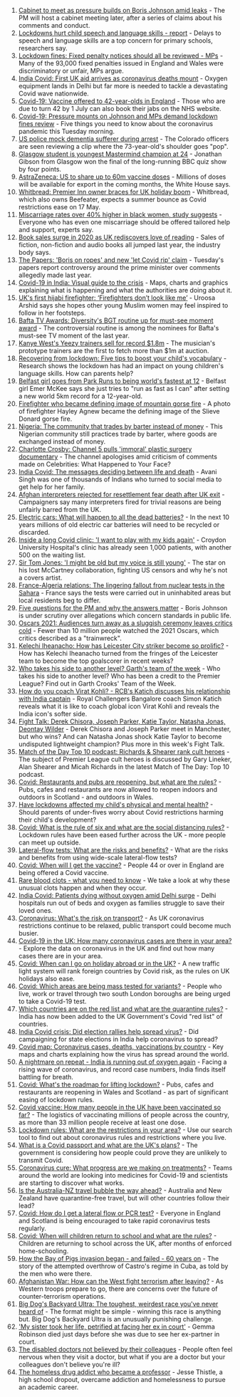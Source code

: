 1. [Cabinet to meet as pressure builds on Boris Johnson amid leaks](https://www.bbc.co.uk/news/uk-politics-56897213) - The PM will host a cabinet meeting later, after a series of claims about his comments and conduct.
2. [Lockdowns hurt child speech and language skills - report](https://www.bbc.co.uk/news/education-56889035) - Delays to speech and language skills are a top concern for primary schools, researchers say.
3. [Lockdown fines: Fixed penalty notices should all be reviewed - MPs](https://www.bbc.co.uk/news/uk-56890540) - Many of the 93,000 fixed penalties issued in England and Wales were discriminatory or unfair, MPs argue.
4. [India Covid: First UK aid arrives as coronavirus deaths mount](https://www.bbc.co.uk/news/world-asia-india-56898654) - Oxygen equipment lands in Delhi but far more is needed to tackle a devastating Covid wave nationwide.
5. [Covid-19: Vaccine offered to 42-year-olds in England](https://www.bbc.co.uk/news/uk-56899901) - Those who are due to turn 42 by 1 July can also book their jabs on the NHS website.
6. [Covid-19: Pressure mounts on Johnson and MPs demand lockdown fines review](https://www.bbc.co.uk/news/uk-56896666) - Five things you need to know about the coronavirus pandemic this Tuesday morning.
7. [US police mock dementia sufferer during arrest](https://www.bbc.co.uk/news/world-us-canada-56897186) - The Colorado officers are seen reviewing a clip where the 73-year-old's shoulder goes "pop".
8. [Glasgow student is youngest Mastermind champion at 24](https://www.bbc.co.uk/news/uk-scotland-glasgow-west-56891136) - Jonathan Gibson from Glasgow won the final of the long-running BBC quiz show by four points.
9. [AstraZeneca: US to share up to 60m vaccine doses](https://www.bbc.co.uk/news/world-us-canada-56893701) - Millions of doses will be available for export in the coming months, the White House says.
10. [Whitbread: Premier Inn owner braces for UK holiday boom](https://www.bbc.co.uk/news/business-56898843) - Whitbread, which also owns Beefeater, expects a summer bounce as Covid restrictions ease on 17 May.
11. [Miscarriage rates over 40% higher in black women, study suggests](https://www.bbc.co.uk/news/health-56889861) - Everyone who has even one miscarriage should be offered tailored help and support, experts say.
12. [Book sales surge in 2020 as UK rediscovers love of reading](https://www.bbc.co.uk/news/business-56893246) - Sales of fiction, non-fiction and audio books all jumped last year, the industry body says.
13. [The Papers: 'Boris on ropes' and new 'let Covid rip' claim](https://www.bbc.co.uk/news/blogs-the-papers-56896604) - Tuesday's papers report controversy around the prime minister over comments allegedly made last year.
14. [Covid-19 in India: Visual guide to the crisis](https://www.bbc.co.uk/news/world-asia-india-56891016) - Maps, charts and graphics explaining what is happening and what the authorities are doing about it.
15. [UK's first hijabi firefighter: ‘Firefighters don’t look like me’](https://www.bbc.co.uk/news/uk-england-nottinghamshire-56846739) - Uroosa Arshid says she hopes other young Muslim women may feel inspired to follow in her footsteps.
16. [Bafta TV Awards: Diversity's BGT routine up for must-see moment award](https://www.bbc.co.uk/news/entertainment-arts-56893236) - The controversial routine is among the nominees for Bafta's must-see TV moment of the last year.
17. [Kanye West's Yeezy trainers sell for record $1.8m](https://www.bbc.co.uk/news/world-us-canada-56890758) - The musician's prototype trainers are the first to fetch more than $1m at auction.
18. [Recovering from lockdown: Five tips to boost your child's vocabulary](https://www.bbc.co.uk/news/education-56765177) - Research shows the lockdown has had an impact on young children's language skills. How can parents help?
19. [Belfast girl goes from Park Runs to being world's fastest at 12](https://www.bbc.co.uk/sport/athletics/56891059) - Belfast girl Emer McKee says she just tries to "run as fast as I can" after setting a new world 5km record for a 12-year-old.
20. [Firefighter who became defining image of mountain gorse fire](https://www.bbc.co.uk/news/uk-northern-ireland-56889779) - A photo of firefighter Hayley Agnew became the defining image of the Slieve Donard gorse fire.
21. [Nigeria: The community that trades by barter instead of money](https://www.bbc.co.uk/news/world-africa-56892765) - This Nigerian community still practices trade by barter, where goods are exchanged instead of money.
22. [Charlotte Crosby: Channel 5 pulls 'immoral' plastic surgery documentary](https://www.bbc.co.uk/news/entertainment-arts-56888856) - The channel apologises amid criticism of comments made on Celebrities: What Happened to Your Face?
23. [India Covid: The messages deciding between life and death](https://www.bbc.co.uk/news/world-asia-india-56882037) - Avani Singh was one of thousands of Indians who turned to social media to get help for her family.
24. [Afghan interpreters rejected for resettlement fear death after UK exit](https://www.bbc.co.uk/news/world-asia-56831875) - Campaigners say many interpreters fired for trivial reasons are being unfairly barred from the UK.
25. [Electric cars: What will happen to all the dead batteries?](https://www.bbc.co.uk/news/business-56574779) - In the next 10 years millions of old electric car batteries will need to be recycled or discarded.
26. [Inside a long Covid clinic: 'I want to play with my kids again'](https://www.bbc.co.uk/news/health-56879203) - Croydon University Hospital's clinic has already seen 1,000 patients, with another 500 on the waiting list.
27. [Sir Tom Jones: 'I might be old but my voice is still young'](https://www.bbc.co.uk/news/entertainment-arts-56654319) - The star on his lost McCartney collaboration, fighting US censors and why he's not a covers artist.
28. [France-Algeria relations: The lingering fallout from nuclear tests in the Sahara](https://www.bbc.co.uk/news/world-africa-56799670) - France says the tests were carried out in uninhabited areas but local residents beg to differ.
29. [Five questions for the PM and why the answers matter](https://www.bbc.co.uk/news/uk-politics-56888304) - Boris Johnson is under scrutiny over allegations which concern standards in public life.
30. [Oscars 2021: Audiences turn away as a sluggish ceremony leaves critics cold](https://www.bbc.co.uk/news/entertainment-arts-56885646) - Fewer than 10 million people watched the 2021 Oscars, which critics described as a "trainwreck".
31. [Kelechi Iheanacho: How has Leicester City striker become so prolific?](https://www.bbc.co.uk/sport/football/56896457) - How has Kelechi Iheanacho turned from the fringes of the Leicester team to become the top goalscorer in recent weeks?
32. [Who takes his side to another level? Garth's team of the week](https://www.bbc.co.uk/sport/football/56892835) - Who takes his side to another level? Who has been a credit to the Premier League? Find out in Garth Crooks' Team of the Week.
33. [How do you coach Virat Kohli? - RCB's Katich discusses his relationship with India captain](https://www.bbc.co.uk/sport/cricket/56849797) - Royal Challengers Bangalore coach Simon Katich reveals what it is like to coach global icon Virat Kohli and reveals the India icon's softer side.
34. [Fight Talk: Derek Chisora, Joseph Parker, Katie Taylor, Natasha Jonas, Deontay Wilder](https://www.bbc.co.uk/sport/boxing/56864936) - Derek Chisora and Joseph Parker meet in Manchester, but who wins? And can Natasha Jonas shock Katie Taylor to become undisputed lightweight champion? Plus more in this week's Fight Talk.
35. [Match of the Day Top 10 podcast: Richards & Shearer rank cult heroes](https://www.bbc.co.uk/sport/football/56734906) - The subject of Premier League cult heroes is discussed by Gary Lineker, Alan Shearer and Micah Richards in the latest Match of The Day: Top 10 podcast.
36. [Covid: Restaurants and pubs are reopening, but what are the rules?](https://www.bbc.co.uk/news/business-52977388) - Pubs, cafes and restaurants are now allowed to reopen indoors and outdoors in Scotland - and outdoors in Wales.
37. [Have lockdowns affected my child's physical and mental health?](https://www.bbc.co.uk/news/explainers-55936928) - Should parents of under-fives worry about Covid restrictions harming their child's development?
38. [Covid: What is the rule of six and what are the social distancing rules?](https://www.bbc.co.uk/news/uk-51506729) - Lockdown rules have been eased further across the UK - more people can meet up outside.
39. [Lateral-flow tests: What are the risks and benefits?](https://www.bbc.co.uk/news/56675624) - What are the risks and benefits from using wide-scale lateral-flow tests?
40. [Covid: When will I get the vaccine?](https://www.bbc.co.uk/news/health-55045639) - People 44 or over in England are being offered a Covid vaccine.
41. [Rare blood clots - what you need to know](https://www.bbc.co.uk/news/health-56674796) - We take a look at why these unusual clots happen and when they occur.
42. [India Covid: Patients dying without oxygen amid Delhi surge](https://www.bbc.co.uk/news/56876695) - Delhi hospitals run out of beds and oxygen as families struggle to save their loved ones.
43. [Coronavirus: What's the risk on transport?](https://www.bbc.co.uk/news/health-51736185) - As UK coronavirus restrictions continue to be relaxed, public transport could become much busier.
44. [Covid-19 in the UK: How many coronavirus cases are there in your area?](https://www.bbc.co.uk/news/uk-51768274) - Explore the data on coronavirus in the UK and find out how many cases there are in your area.
45. [Covid: When can I go on holiday abroad or in the UK?](https://www.bbc.co.uk/news/explainers-52646738) - A new traffic light system will rank foreign countries by Covid risk, as the rules on UK holidays also ease.
46. [Covid: Which areas are being mass tested for variants?](https://www.bbc.co.uk/news/explainers-54872039) - People who live, work or travel through two south London boroughs are being urged to take a Covid-19 test.
47. [Which countries are on the red list and what are the quarantine rules?](https://www.bbc.co.uk/news/explainers-52544307) - India has now been added to the UK Government's Covid "red list" of countries.
48. [India Covid crisis: Did election rallies help spread virus?](https://www.bbc.co.uk/news/56858980) - Did campaigning for state elections in India help coronavirus to spread?
49. [Covid map: Coronavirus cases, deaths, vaccinations by country](https://www.bbc.co.uk/news/world-51235105) - Key maps and charts explaining how the virus has spread around the world.
50. [A nightmare on repeat - India is running out of oxygen again](https://www.bbc.co.uk/news/uk-56841381) - Facing a rising wave of coronavirus, and record case numbers, India finds itself battling for breath.
51. [Covid: What's the roadmap for lifting lockdown?](https://www.bbc.co.uk/news/explainers-52530518) - Pubs, cafes and restaurants are reopening in Wales and Scotland - as part of significant easing of lockdown rules.
52. [Covid vaccine: How many people in the UK have been vaccinated so far?](https://www.bbc.co.uk/news/health-55274833) - The logistics of vaccinating millions of people across the country, as more than 33 million people receive at least one dose.
53. [Lockdown rules: What are the restrictions in your area?](https://www.bbc.co.uk/news/uk-54373904) - Use our search tool to find out about coronavirus rules and restrictions where you live.
54. [What is a Covid passport and what are the UK's plans?](https://www.bbc.co.uk/news/explainers-55718553) - The government is considering how people could prove they are unlikely to transmit Covid.
55. [Coronavirus cure: What progress are we making on treatments?](https://www.bbc.co.uk/news/health-52354520) - Teams around the world are looking into medicines for Covid-19 and scientists are starting to discover what works.
56. [Is the Australia-NZ travel bubble the way ahead?](https://www.bbc.co.uk/news/business-56796943) - Australia and New Zealand have quarantine-free travel, but will other countries follow their lead?
57. [Covid: How do I get a lateral flow or PCR test?](https://www.bbc.co.uk/news/health-51943612) - Everyone in England and Scotland is being encouraged to take rapid coronavirus tests regularly.
58. [Covid: When will children return to school and what are the rules?](https://www.bbc.co.uk/news/education-51643556) - Children are returning to school across the UK, after months of enforced home-schooling.
59. [How the Bay of Pigs invasion began - and failed - 60 years on](https://www.bbc.co.uk/news/world-us-canada-56808455) - The story of the attempted overthrow of Castro's regime in Cuba, as told by the men who were there.
60. [Afghanistan War: How can the West fight terrorism after leaving?](https://www.bbc.co.uk/news/world-asia-56860781) - As Western troops prepare to go, there are concerns over the future of counter-terrorism operations.
61. [Big Dog's Backyard Ultra: The toughest, weirdest race you've never heard of](https://www.bbc.co.uk/sport/56720358) - The format might be simple - winning this race is anything but. Big Dog's Backyard Ultra is an unusually punishing challenge.
62. ['My sister took her life, petrified at facing her ex in court'](https://www.bbc.co.uk/news/uk-56539465) - Gemma Robinson died just days before she was due to see her ex-partner in court.
63. [The disabled doctors not believed by their colleagues](https://www.bbc.co.uk/news/disability-56244376) - People often feel nervous when they visit a doctor, but what if you are a doctor but your colleagues don't believe you're ill?
64. [The homeless drug addict who became a professor](https://www.bbc.co.uk/news/stories-55559382) - Jesse Thistle, a high school dropout, overcame addiction and homelessness to pursue an academic career.
